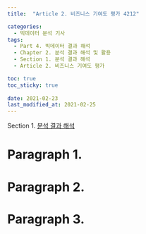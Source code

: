 ```yaml
---
title:  "Article 2. 비즈니스 기여도 평가 4212"

categories:
  - 빅데이터 분석 기사
tags: 
  - Part 4. 빅데이터 결과 해석
  - Chapter 2. 분석 결과 해석 및 활용
  - Section 1. 분석 결과 해석
  - Article 2. 비즈니스 기여도 평가

toc: true
toc_sticky: true
 
date: 2021-02-23
last_modified_at: 2021-02-25
---
```


Section 1. [분석 결과 해석]()

# Paragraph 1.

# Paragraph 2.

# Paragraph 3.

